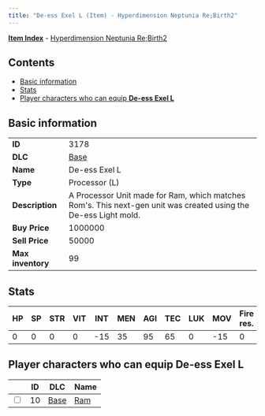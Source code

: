 ```yaml
---
title: "De-ess Exel L (Item) - Hyperdimension Neptunia Re;Birth2"
---
```


[**Item Index**](/neptunia/rb2/item/index.html) - [Hyperdimension Neptunia Re;Birth2](/neptunia/rb2)

## Contents

- [Basic information](#basic-information)
- [Stats](#stats)
- [Player characters who can equip **De-ess Exel L**](#player-characters-who-can-equip-de-ess-exel-l)

## Basic information

|   |   |
| -- | -- |
| **ID** | 3178 |
| **DLC** | [Base](/neptunia/rb2/dlc/0-base.html) |
| **Name** | De-ess Exel L |
| **Type** | Processor (L) |
| **Description** | A Processor Unit made for Ram, which matches Rom's. This next-gen unit was created using the De-ess Light mold. |
| **Buy Price** | 1000000 |
| **Sell Price** | 50000 |
| **Max inventory** | 99 |

## Stats

| HP | SP | STR | VIT | INT | MEN | AGI | TEC | LUK | MOV | Fire res. | Ice res. | Wind res. | Lightning res. |
| -- | -- | --- | --- | --- | --- | --- | --- | --- | --- | --------- | -------- | --------- | -------------- |
| 0 | 0 | 0 | 0 | -15 | 35 | 95 | 65 | 0 | -15 | 0 | 0 | 0 | 0 |

## Player characters who can equip **De-ess Exel L**

|    | ID | DLC | Name |
| -- | -- | --- | ---- |
| <input type="checkbox" id="rb2-player-0-10" class="trackbox" /> | 10 | [Base](/neptunia/rb2/dlc/0-base.html) | [Ram](/neptunia/rb2/player/0-10-ram.html) |